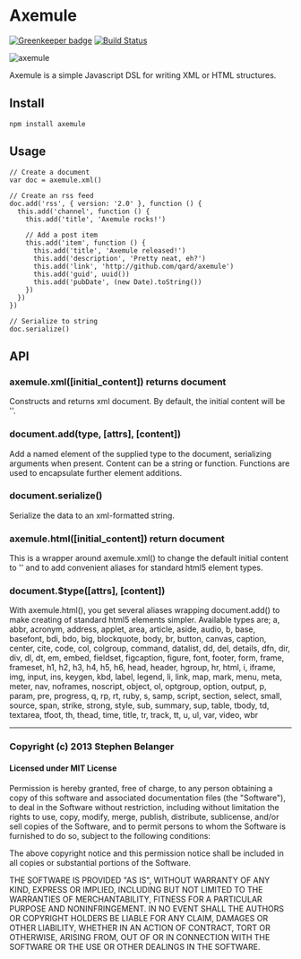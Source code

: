 # Axemule

[![Greenkeeper badge](https://badges.greenkeeper.io/Qard/axemule.svg)](https://greenkeeper.io/)
[![Build Status](https://travis-ci.org/Qard/axemule.png)](https://travis-ci.org/Qard/axemule)

![axemule](http://i.imgur.com/mayLOo9.png)

Axemule is a simple Javascript DSL for writing XML or HTML structures.

## Install

    npm install axemule

## Usage
    
    // Create a document
    var doc = axemule.xml()

    // Create an rss feed
    doc.add('rss', { version: '2.0' }, function () {
      this.add('channel', function () {
        this.add('title', 'Axemule rocks!')

        // Add a post item
        this.add('item', function () {
          this.add('title', 'Axemule released!')
          this.add('description', 'Pretty neat, eh?')
          this.add('link', 'http://github.com/qard/axemule')
          this.add('guid', uuid())
          this.add('pubDate', (new Date).toString())
        })
      })
    })

    // Serialize to string
    doc.serialize()

## API

### axemule.xml([initial_content]) returns document
Constructs and returns xml document. By default, the initial content will be '<?xml version="1.0" encoding="UTF-8"?>'.

### document.add(type, [attrs], [content])
Add a named element of the supplied type to the document, serializing arguments when present. Content can be a string or function. Functions are used to encapsulate further element additions.

### document.serialize()
Serialize the data to an xml-formatted string.

### axemule.html([initial_content]) return document
This is a wrapper around axemule.xml() to change the default initial content to '<!DOCTYPE html>' and to add convenient aliases for standard html5 element types.

### document.$type([attrs], [content])
With axemule.html(), you get several aliases wrapping document.add() to make creating of standard html5 elements simpler. Available types are; a, abbr, acronym, address, applet, area, article, aside, audio, b, base, basefont, bdi, bdo, big, blockquote, body, br, button, canvas, caption, center, cite, code, col, colgroup, command, datalist, dd, del, details, dfn, dir, div, dl, dt, em, embed, fieldset, figcaption, figure, font, footer, form, frame, frameset, h1, h2, h3, h4, h5, h6, head, header, hgroup, hr, html, i, iframe, img, input, ins, keygen, kbd, label, legend, li, link, map, mark, menu, meta, meter, nav, noframes, noscript, object, ol, optgroup, option, output, p, param, pre, progress, q, rp, rt, ruby, s, samp, script, section, select, small, source, span, strike, strong, style, sub, summary, sup, table, tbody, td, textarea, tfoot, th, thead, time, title, tr, track, tt, u, ul, var, video, wbr

---

### Copyright (c) 2013 Stephen Belanger
#### Licensed under MIT License

Permission is hereby granted, free of charge, to any person obtaining a copy of this software and associated documentation files (the "Software"), to deal in the Software without restriction, including without limitation the rights to use, copy, modify, merge, publish, distribute, sublicense, and/or sell copies of the Software, and to permit persons to whom the Software is furnished to do so, subject to the following conditions:

The above copyright notice and this permission notice shall be included in all copies or substantial portions of the Software.

THE SOFTWARE IS PROVIDED "AS IS", WITHOUT WARRANTY OF ANY KIND, EXPRESS OR IMPLIED, INCLUDING BUT NOT LIMITED TO THE WARRANTIES OF MERCHANTABILITY, FITNESS FOR A PARTICULAR PURPOSE AND NONINFRINGEMENT. IN NO EVENT SHALL THE AUTHORS OR COPYRIGHT HOLDERS BE LIABLE FOR ANY CLAIM, DAMAGES OR OTHER LIABILITY, WHETHER IN AN ACTION OF CONTRACT, TORT OR OTHERWISE, ARISING FROM, OUT OF OR IN CONNECTION WITH THE SOFTWARE OR THE USE OR OTHER DEALINGS IN THE SOFTWARE.